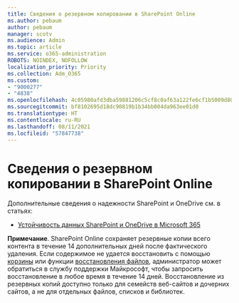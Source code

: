 ```yaml
---
title: Сведения о резервном копировании в SharePoint Online
ms.author: pebaum
author: pebaum
manager: scotv
ms.audience: Admin
ms.topic: article
ms.service: o365-administration
ROBOTS: NOINDEX, NOFOLLOW
localization_priority: Priority
ms.collection: Adm_O365
ms.custom:
- "9000277"
- "4838"
ms.openlocfilehash: 4c05980afd3dba59881206c5cf8c0af63a122fe6cf1b5009d8065011332da2d0
ms.sourcegitcommit: bf8102695d18dc90819b1b34bb004da963ee01d0
ms.translationtype: HT
ms.contentlocale: ru-RU
ms.lasthandoff: 08/11/2021
ms.locfileid: "57847738"
---
```

# <a name="sharepoint-online-backup-information"></a>Сведения о резервном копировании в SharePoint Online

Дополнительные сведения о надежности SharePoint и OneDrive см. в статьях:

- [Устойчивость данных SharePoint и OneDrive в Microsoft 365](/compliance/assurance/assurance-sharepoint-onedrive-data-resiliency)

**Примечание**. SharePoint Online сохраняет резервные копии всего контента в течение 14 дополнительных дней после фактического удаления. Если содержимое не удается восстановить с помощью [корзины](https://support.microsoft.com/office/restore-deleted-items-from-the-site-collection-recycle-bin-5fa924ee-16d7-487b-9a0a-021b9062d14b) или функции [восстановления файлов](https://support.microsoft.com/office/restore-your-onedrive-fa231298-759d-41cf-bcd0-25ac53eb8a15), администратор может обратиться в службу поддержки Майкрософт, чтобы запросить восстановление в любое время в течение 14 дней. Восстановление из резервных копий доступно только для семейств веб-сайтов и дочерних сайтов, а не для отдельных файлов, списков и библиотек.
